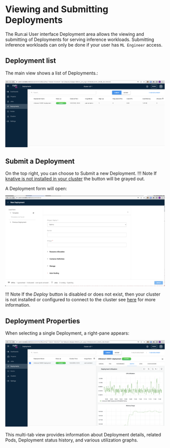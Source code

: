 # Viewing and Submitting Deployments

The Run:ai User interface Deployment area allows the viewing and submitting of Deployments for serving inference workloads. Submitting inference workloads can only be done if your user has `ML Engineer` access.

## Deployment list

The main view shows a list of Deployments.:

![job-list](img/deployment-list.png)


## Submit a Deployment
On the top right, you can choose to Submit a new Deployment. 
!!! Note
    If [knative is not installed in your cluster](../runai-setup/cluster-setup/cluster-prerequisites.md#inference) the button will be grayed out.

A Deployment form will open: 

![submit-job](img/submit-deployment.png)

!!! Note
    If the _Deploy_ button is disabled or does not exist, then your cluster is not installed or configured to connect to the cluster see [here](overview.md) for more information.

## Deployment Properties

When selecting a single Deployment, a right-pane appears:

![job-properties](img/deployment-properties.png)

This multi-tab view provides information about Deployment details, related Pods, Deployment status history, and various utilization graphs. 

